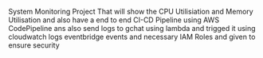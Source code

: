 System Monitoring Project That will show the CPU Utilisiation and Memory Utilisation and also have a end to end CI-CD Pipeline using AWS CodePipeline ans also send logs to gchat using lambda and trigged it using cloudwatch logs eventbridge events and  necessary IAM Roles and given to ensure security
